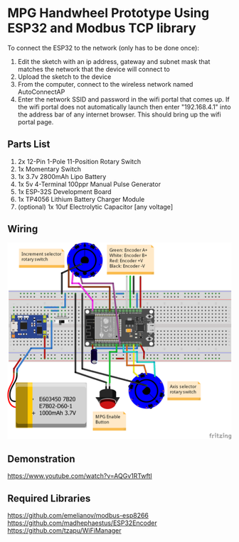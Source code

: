 # MPG Handwheel Prototype Using ESP32 and Modbus TCP library
To connect the ESP32 to the network (only has to be done once):

1. Edit the sketch with an ip address, gateway and subnet mask that matches the network that the device will connect to
2. Upload the sketch to the device
3. From the computer, connect to the wireless network named AutoConnectAP
4. Enter the network SSID and password in the wifi portal that comes up. If the wifi portal does not automatically launch then enter "192.168.4.1" into the address bar of any      internet browser. This should bring up the wifi portal page. 

## Parts List
1. 2x 12-Pin 1-Pole 11-Position Rotary Switch
2. 1x Momentary Switch
3. 1x 3.7v 2800mAh Lipo Battery
4. 1x 5v 4-Terminal 100ppr Manual Pulse Generator
5. 1x ESP-32S Development Board
6. 1x TP4056 Lithium Battery Charger Module
7. (optional) 1x 10uf Electrolytic Capacitor [any voltage]

## Wiring
<p align="center">
  <img src="/img/WirelessMPG_bb.png" width="750"/>
</p>

## Demonstration
https://www.youtube.com/watch?v=AQGv1RTwftI

## Required Libraries
https://github.com/emelianov/modbus-esp8266 <br>
https://github.com/madhephaestus/ESP32Encoder <br>
https://github.com/tzapu/WiFiManager


